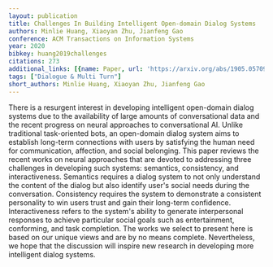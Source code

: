 ```yaml
---
layout: publication
title: Challenges In Building Intelligent Open-domain Dialog Systems
authors: Minlie Huang, Xiaoyan Zhu, Jianfeng Gao
conference: ACM Transactions on Information Systems
year: 2020
bibkey: huang2019challenges
citations: 273
additional_links: [{name: Paper, url: 'https://arxiv.org/abs/1905.05709'}]
tags: ["Dialogue & Multi Turn"]
short_authors: Minlie Huang, Xiaoyan Zhu, Jianfeng Gao
---
```

There is a resurgent interest in developing intelligent open-domain dialog
systems due to the availability of large amounts of conversational data and the
recent progress on neural approaches to conversational AI. Unlike traditional
task-oriented bots, an open-domain dialog system aims to establish long-term
connections with users by satisfying the human need for communication,
affection, and social belonging. This paper reviews the recent works on neural
approaches that are devoted to addressing three challenges in developing such
systems: semantics, consistency, and interactiveness. Semantics requires a
dialog system to not only understand the content of the dialog but also
identify user's social needs during the conversation. Consistency requires the
system to demonstrate a consistent personality to win users trust and gain
their long-term confidence. Interactiveness refers to the system's ability to
generate interpersonal responses to achieve particular social goals such as
entertainment, conforming, and task completion. The works we select to present
here is based on our unique views and are by no means complete. Nevertheless,
we hope that the discussion will inspire new research in developing more
intelligent dialog systems.